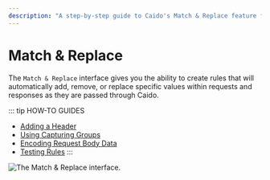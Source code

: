 ```yaml
---
description: "A step-by-step guide to Caido's Match & Replace feature for automatically modifying requests and responses with custom rules."
---
```


# Match & Replace

The `Match & Replace` interface gives you the ability to create rules that will automatically add, remove, or replace specific values within requests and responses as they are passed through Caido.

::: tip HOW-TO GUIDES

- [Adding a Header](/guides/match_replace_header.md)
- [Using Capturing Groups](/guides/match_replace_capturing.md)
- [Encoding Request Body Data](/guides/match_replace_encoding.md)
- [Testing Rules](/guides/match_replace_testing.md)
:::

<img alt="The Match & Replace interface." src="/_images/match_replace_interface.png" center>
